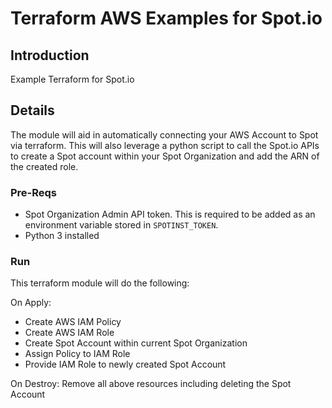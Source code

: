 # Terraform AWS Examples for Spot.io

## Introduction
Example Terraform for Spot.io

## Details
The module will aid in automatically connecting your AWS Account to Spot via terraform.  This will also leverage a python script to call the Spot.io APIs to create a Spot account within your Spot Organization and add the ARN of the created role. 

### Pre-Reqs
* Spot Organization Admin API token. This is required to be added as an environment variable stored in ```SPOTINST_TOKEN```.
* Python 3 installed

### Run
This terraform module will do the following:

On Apply:
* Create AWS IAM Policy 
* Create AWS IAM Role
* Create Spot Account within current Spot Organization
* Assign Policy to IAM Role
* Provide IAM Role to newly created Spot Account

On Destroy:
Remove all above resources including deleting the Spot Account
